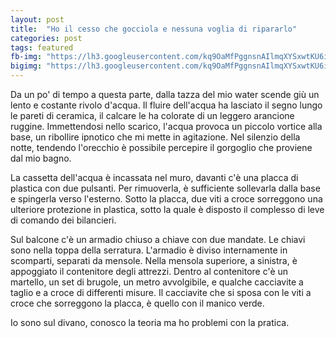 ```yaml
---
layout: post
title:  "Ho il cesso che gocciola e nessuna voglia di ripararlo"
categories: post
tags: featured
fb-img: "https://lh3.googleusercontent.com/kq9OaMfPggnsnAIlmqXYSxwtKU6ipeakJuGa8voyebCG4PaZP0TBmygwV8D1ywMk-bLcwR40xPK92t-sLc81joExzXLoySkdOUctnxO5k9_ebFB_0Io7qmydAcMKIS28CqaLzI5bmzdDzV4aVf7C0_1e-WUQuYIcfQsoWAoN7Jw892XuRAFG43ojmdqgYooNfIxsvcrtoBSECZ3DgfDBNsB7e11MhVXhuJ9hfjp1rra4vo34tOtmdYUcsL6efpTHnEMuwtyPNAesSOImI6zbiEMqeCJf2xcAkHhaBsrfATv0msNWhtExQG2e8xbUl0Dnz_h8JTXlTLHMSs-EYRhQ2ykA9OvEDHyGWQwvGIvS2Xri4QTUQcwNNO8hUG1a_w2KTIMyq9Ubqei5uPcXltphQb4pIRsObth5vsVaoYxL9x5Ya_r3jJqzYgAcMQwFIX7oB3g5Sou3wme4Tj8c1Z_qu1qO3yPLtAgTx2r_8MKfMVZfFTsqlaUd-5zs-_tlc1XYsh741j2qA8VfCGmMJcuw9IxcmOm80wowP2LT-hFfjtVGU4XTLI0AUo2fWf5IeLSM5B6-gBFrTS4WfrPpbJm1oPE3iws7SM0=w1067-h600-no"
bigimg: "https://lh3.googleusercontent.com/kq9OaMfPggnsnAIlmqXYSxwtKU6ipeakJuGa8voyebCG4PaZP0TBmygwV8D1ywMk-bLcwR40xPK92t-sLc81joExzXLoySkdOUctnxO5k9_ebFB_0Io7qmydAcMKIS28CqaLzI5bmzdDzV4aVf7C0_1e-WUQuYIcfQsoWAoN7Jw892XuRAFG43ojmdqgYooNfIxsvcrtoBSECZ3DgfDBNsB7e11MhVXhuJ9hfjp1rra4vo34tOtmdYUcsL6efpTHnEMuwtyPNAesSOImI6zbiEMqeCJf2xcAkHhaBsrfATv0msNWhtExQG2e8xbUl0Dnz_h8JTXlTLHMSs-EYRhQ2ykA9OvEDHyGWQwvGIvS2Xri4QTUQcwNNO8hUG1a_w2KTIMyq9Ubqei5uPcXltphQb4pIRsObth5vsVaoYxL9x5Ya_r3jJqzYgAcMQwFIX7oB3g5Sou3wme4Tj8c1Z_qu1qO3yPLtAgTx2r_8MKfMVZfFTsqlaUd-5zs-_tlc1XYsh741j2qA8VfCGmMJcuw9IxcmOm80wowP2LT-hFfjtVGU4XTLI0AUo2fWf5IeLSM5B6-gBFrTS4WfrPpbJm1oPE3iws7SM0=w1067-h600-no"
---
```

Da un po' di tempo a questa parte, dalla tazza del mio water scende giù un lento e costante rivolo d'acqua. Il fluire dell'acqua ha lasciato il segno lungo le pareti di ceramica, il calcare le ha colorate di un leggero arancione ruggine. Immettendosi nello scarico, l'acqua provoca un piccolo vortice alla base, un ribollire ipnotico che mi mette in agitazione. Nel silenzio della notte, tendendo l'orecchio è possibile percepire il gorgoglio che proviene dal mio bagno.

La cassetta dell'acqua è incassata nel muro, davanti c'è una placca di plastica con due pulsanti. Per rimuoverla, è sufficiente sollevarla dalla base e spingerla verso l'esterno. Sotto la placca, due viti a croce sorreggono una ulteriore protezione in plastica, sotto la quale è disposto il complesso di leve di comando dei bilancieri.

Sul balcone c'è un armadio chiuso a chiave con due mandate. Le chiavi sono nella toppa della serratura. L'armadio è diviso internamente in scomparti, separati da mensole. Nella mensola superiore, a sinistra, è appoggiato il contenitore degli attrezzi. Dentro al contenitore c'è un martello, un set di brugole, un metro avvolgibile, e qualche cacciavite a taglio e a croce di differenti misure. Il cacciavite che si sposa con le viti a croce che sorreggono la placca, è quello con il manico verde.

Io sono sul divano, conosco la teoria ma ho problemi con la pratica.
